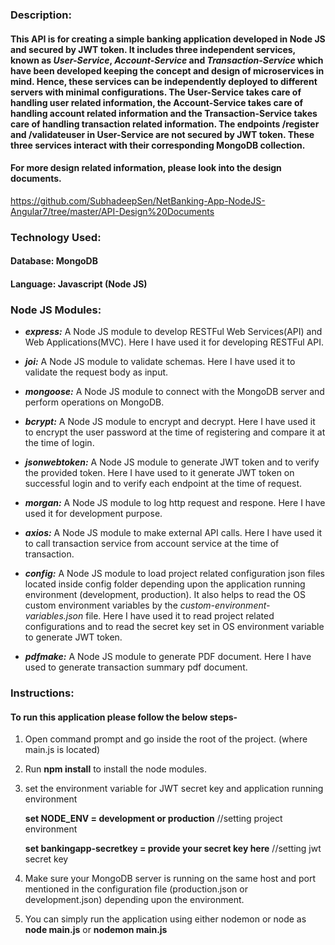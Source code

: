 ### Description:
#### This API is for creating a simple banking application developed in Node JS and secured by JWT token. It includes three independent services, known as *__User-Service__*, *__Account-Service__* and *__Transaction-Service__* which have been developed keeping the concept and design of microservices in mind. Hence, these services can be independently deployed to different servers with minimal configurations. The User-Service takes care of handling user related information, the Account-Service takes care of handling account related information and the Transaction-Service takes care of handling transaction related information. The endpoints /register and /validateuser in User-Service are not secured by JWT token. These three services interact with their corresponding MongoDB collection.
#### For more design related information, please look into the design documents. 
https://github.com/SubhadeepSen/NetBanking-App-NodeJS-Angular7/tree/master/API-Design%20Documents

### Technology Used:
#### Database: MongoDB
#### Language: Javascript (Node JS)

### Node JS Modules:
+ *__express:__* A Node JS module to develop RESTFul Web Services(API) and Web Applications(MVC). Here I have used it for developing RESTFul API.

+ *__joi:__* A Node JS module to validate schemas. Here I have used it to validate the request body as input.

+ *__mongoose:__* A Node JS module to connect with the MongoDB server and perform operations on MongoDB.

+ *__bcrypt:__* A Node JS module to encrypt and decrypt. Here I have used it to encrypt the user password at the time of registering and compare it at the time of login.

+ *__jsonwebtoken:__* A Node JS module to generate JWT token and to verify the provided token. Here I have used to it generate JWT token on successful login and to verify each endpoint at the time of request.

+ *__morgan:__* A Node JS module to log http request and respone. Here I have used it for development purpose.

+ *__axios:__* A Node JS module to make external API calls. Here I have used it to call transaction service from account service at the time of transaction.

+ *__config:__* A Node JS module to load project related configuration json files located inside config folder depending upon the application running environment (development, production). It also helps to read the OS custom environment variables by the *custom-environment-variables.json* file. Here I have used it to read project related configurations and to read the secret key set in OS environment variable to generate JWT token.

+ *__pdfmake:__* A Node JS module to generate PDF document. Here I have used to generate transaction summary pdf document.

### Instructions:
#### To run this application please follow the below steps- ####
1.	Open command prompt and go inside the root of the project. (where main.js is located)
2.	Run __npm install__ to install the node modules.
2.	set the environment variable for JWT secret key and application running environment
	
    __set NODE_ENV = development or production__	//setting project environment
	
    __set bankingapp-secretkey = provide your secret key here__		//setting jwt secret key

3.	Make sure your MongoDB server is running on the same host and port mentioned in the configuration file (production.json or development.json) depending upon the environment.
4. 	You can simply run the application using either nodemon or node as __node main.js__ or __nodemon main.js__
